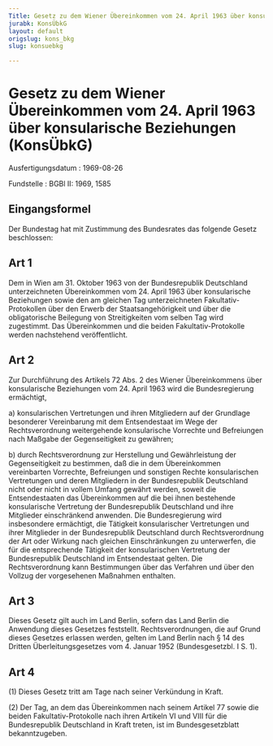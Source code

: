 ```yaml
---
Title: Gesetz zu dem Wiener Übereinkommen vom 24. April 1963 über konsularische Beziehungen
jurabk: KonsÜbkG
layout: default
origslug: kons_bkg
slug: konsuebkg

---
```


# Gesetz zu dem Wiener Übereinkommen vom 24. April 1963 über konsularische Beziehungen (KonsÜbkG)

Ausfertigungsdatum
:   1969-08-26

Fundstelle
:   BGBl II: 1969, 1585

## Eingangsformel

Der Bundestag hat mit Zustimmung des Bundesrates das folgende Gesetz
beschlossen:

## Art 1

Dem in Wien am 31. Oktober 1963 von der Bundesrepublik Deutschland
unterzeichneten Übereinkommen vom 24. April 1963 über konsularische
Beziehungen sowie den am gleichen Tag unterzeichneten Fakultativ-
Protokollen über den Erwerb der Staatsangehörigkeit und über die
obligatorische Beilegung von Streitigkeiten vom selben Tag wird
zugestimmt. Das Übereinkommen und die beiden Fakultativ-Protokolle
werden nachstehend veröffentlicht.

## Art 2

Zur Durchführung des Artikels 72 Abs. 2 des Wiener Übereinkommens über
konsularische Beziehungen vom 24. April 1963 wird die Bundesregierung
ermächtigt,

a)  konsularischen Vertretungen und ihren Mitgliedern auf der Grundlage
    besonderer Vereinbarung mit dem Entsendestaat im Wege der
    Rechtsverordnung weitergehende konsularische Vorrechte und Befreiungen
    nach Maßgabe der Gegenseitigkeit zu gewähren;


b)  durch Rechtsverordnung zur Herstellung und Gewährleistung der
    Gegenseitigkeit zu bestimmen, daß die in dem Übereinkommen
    vereinbarten Vorrechte, Befreiungen und sonstigen Rechte
    konsularischen Vertretungen und deren Mitgliedern in der
    Bundesrepublik Deutschland nicht oder nicht in vollem Umfang gewährt
    werden, soweit die Entsendestaaten das Übereinkommen auf die bei ihnen
    bestehende konsularische Vertretung der Bundesrepublik Deutschland und
    ihre Mitglieder einschränkend anwenden. Die Bundesregierung wird
    insbesondere ermächtigt, die Tätigkeit konsularischer Vertretungen und
    ihrer Mitglieder in der Bundesrepublik Deutschland durch
    Rechtsverordnung der Art oder Wirkung nach gleichen Einschränkungen zu
    unterwerfen, die für die entsprechende Tätigkeit der konsularischen
    Vertretung der Bundesrepublik Deutschland im Entsendestaat gelten. Die
    Rechtsverordnung kann Bestimmungen über das Verfahren und über den
    Vollzug der vorgesehenen Maßnahmen enthalten.

## Art 3

Dieses Gesetz gilt auch im Land Berlin, sofern das Land Berlin die
Anwendung dieses Gesetzes feststellt. Rechtsverordnungen, die auf
Grund dieses Gesetzes erlassen werden, gelten im Land Berlin nach § 14
des Dritten Überleitungsgesetzes vom 4. Januar 1952 (Bundesgesetzbl. I
S. 1).

## Art 4

(1) Dieses Gesetz tritt am Tage nach seiner Verkündung in Kraft.

(2) Der Tag, an dem das Übereinkommen nach seinem Artikel 77 sowie die
beiden Fakultativ-Protokolle nach ihren Artikeln VI und VIII für die
Bundesrepublik Deutschland in Kraft treten, ist im Bundesgesetzblatt
bekanntzugeben.


